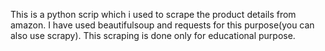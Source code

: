 This is a python scrip which i used to scrape the product details from amazon.
I have used beautifulsoup and requests for this purpose(you can also use scrapy).
This scraping is done only for educational purpose.
